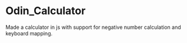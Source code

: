 # Odin_Calculator

Made a calculator in js with support for negative number calculation and keyboard mapping.
